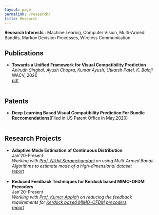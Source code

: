 ```yaml
---
layout: page
permalink: /research/
title: Research
---
```


<b>Research Interests</b> : Machine Learnig, Computer Vision, Multi-Armed Bandits, Markov Decision Processes, Wireless Communication 

<h2>Publications</h2>
<ul>
	<li>
		<b>Towards a Unified Framework for Visual Compatibility Prediction</b><br>
		<i>Anirudh Singhal, Ayush Chopra, Kumar Ayush, Utkarsh Patel, K. Balaji</i><br>
		WACV, 2020<br>
		<a href="http://openaccess.thecvf.com/content_WACV_2020/html/Singhal_Towards_a_Unified_Framework_for_Visual_Compatibility_Prediction_WACV_2020_paper.html"><div class="color-button">pdf</div></a>
	</li><br>
</ul>

<h2>Patents</h2>
<ul>
	<li>
		<b>Deep Learning Based Visual Compatibility Prediction For Bundle Reccomendations</b>(Filed in US Patent Office in May,2020)<br>
	</li><br>
</ul>

<h2>Research Projects</h2>
<ul>
	<li>
		<b>Adaptive Mode Estimation of Continuous Distribution</b><br>
		Jan'20-Present<br>
		<i>Working with <a href="https://sites.google.com/site/nikhilkaram/">Prof. Nikhil Karamchandani</a> on using Multi-Armed Bandit Algorithms to estimate mode of a high-dimensional dataset</i><br>
		<a href="Continuous_Mode.pdf"><div class="color-button">report</div></a>
	</li><br>
	<li>
		<b>Reduced Feedback Techniques for Kerdock based MIMO-OFDM Precoders</b><br>
		Jan'20-Present<br>
		<i>Working with <a href="https://www.ee.iitb.ac.in/~akumar/">Prof. Kumar Appiah</a> on reducing the feedback requirements for <a href="https://ieeexplore.ieee.org/document/4813254">Kerdock based MIMO-OFDM precoders</a></i><br>
		<a href="MIMO_Kerdock.pdf"><div class="color-button">report</div></a>
	</li><br>
</ul>

<!-- <h2>Research Implementations</h2>
<ul>
	<li>
		<b>Title #1</b>: Brief description of this research implementation.<br>
		<a href=""><div class="color-button">paper</div></a><a href=""><div class="color-button">report</div></a><a href=""><div class="color-button">code</div></a>
	</li><br>
	<li>
		<b>Title #2</b>: Brief description of this research implementation.<br>
		<a href=""><div class="color-button">paper</div></a><a href=""><div class="color-button">report</div></a><a href=""><div class="color-button">code</div></a>
	</li><br>
</ul> -->